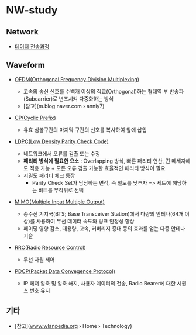 # NW-study

## Network
 - [데이터 전송과정](https://slenderankle.tistory.com/228)

## Waveform
 - [OFDM(Orthogonal Frequency Division Multiplexing)](http://www.ktword.co.kr/abbr_view.php?m_temp1=2163)
   - 고속의 송신 신호를 수백개 이상의 직교(Orthogonal)하는 협대역 부 반송파(Subcarrier)로 변조시켜 다중화하는 방식
   - [참고](m.blog.naver.com › anniy7)
  
 - [CP(Cyclic Prefix)](http://www.ktword.co.kr/abbr_view.php?m_temp1=3164)
   - 유효 심볼구간의 마지막 구간의 신호를 복사하여 앞에 삽입
   
 - [LDPC(Low Density Parity Check Code)](https://medium.com/quantum-ant/ldpc-9de5241ee51e)
   - 네트워크에서 오류를 검출 또는 수정
   - <b>패리티 방식에 필요한 요소</b> : Overlapping 방식, 빠른 패리티 연산, 긴 메세지에도 적용 가능 + 모든 오류 검출 가능한 효율적인 패리티 방식이 필요
   - 저밀도 패리티 체크 등장
     - Parity Check Set가 담당하는 면적, 즉 밀도를 낮추자 => 세트에 해당하는 비트를 무작위로 선택
     
 - [MIMO(Multiple Input Multiple Output)](https://www.ni.com/ko-kr/innovations/white-papers/14/5g-massive-mimo-testbed--from-theory-to-reality--.html)
   - 송수신 기지국(BTS; Base Transceiver Station)에서 다량의 안테나(64개 이상)를 사용하여 무선 데이터 속도와 링크 안정성 향상
   - 페이딩 영향 감소, 대용량, 고속, 커버리지 증대 등의 효과를 얻는 다중 안테나 기술
   
   
 - [RRC(Radio Resource Control)](http://www.ktword.co.kr/abbr_view.php?m_temp1=5175&m_search=RRC)
   - 무선 자원 제어
 - [PDCP(Packet Data Convegence Protocol)](http://www.ktword.co.kr/abbr_view.php?m_temp1=5178&m_search=PDCP)
   - IP 헤더 압축 및 압축 해지, 사용자 데이터의 전송, Radio Bearer에 대한 시퀀스 번호 유지
   
   
## 기타
 - [참고](www.wlanpedia.org › Home › Technology)
